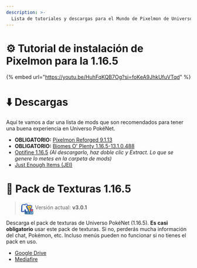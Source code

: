 ```yaml
---
description: >-
  Lista de tutoriales y descargas para el Mundo de Pixelmon de Universo PokéNet en la versión 1.16.5 de Minecraft
---
```


# ⚙️ Tutorial de instalación de Pixelmon para la 1.16.5

{% embed url="https://youtu.be/HuhFqKQB7Og?si=foKeA9JhkUfuVTqd" %}

# ⬇️ Descargas
Aquí te vamos a dar una lista de mods que son recomendados para tener una buena experiencia en Universo PokéNet.

- **OBLIGATORIO:** [Pixelmon Reforged 9.1.13](https://adfoc.us/serve/?id=249378107479093)
- **OBLIGATORIO:** [Biomes O' Plenty 1.16.5-13.1.0.488](https://www.curseforge.com/minecraft/mc-mods/biomes-o-plenty/files/3913914)
- [Optifine 1.16.5](https://optifine.net/adloadx?f=OptiFine_1.16.5_HD_U_G8.jar) *(Al descargarlo, haz doble clic y Extract. Lo que se genere lo metes en la carpeta de mods)*
- [Just Enough Items (JEI)](https://www.curseforge.com/minecraft/mc-mods/jei/files/4371666)

# 📂 Pack de Texturas 1.16.5
> <img src="../images/logos/MPN-logoPackEscarlata-v3dot0.png" height="35em" align="center"> Versión actual: **v3.0.1**

Descarga el pack de texturas de Universo PokéNet (1.16.5). **Es casi obligatorio** usar este pack de texturas. Si no, perderás mucha información del chat, Pokémon, etc. Incluso menús pueden no funcionar si no tienes el pack en uso.

- [Google Drive](https://drive.google.com/file/d/104_oqq-EBOwkAEi1qoOvkziSHfRpHrj3/view?usp=sharing)
- [Mediafire](https://www.mediafire.com/file/mnwpwg7rryge42p/Mundo+PixelNet+1.16.5+[v3.0.1].zip/file)
